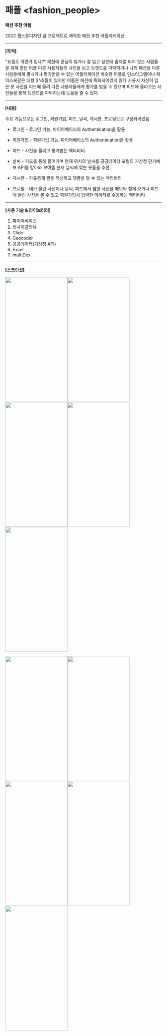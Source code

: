 # 패플 <fashion_people>
**패션 추천 어플**

2022 캡스톤디자인 팀 프로젝트로 제작한 패션 추천 어플리케이션
___
**[목적]**

"요즘도 이런거 입나?"
패션에 관심이 많거나 잘 입고 싶은데 좀처럼 되지 않는 사람들을 위해 만든 어플
다른 사용자들의 사진을 보고 트렌드를 파악하거나 나의 패션을 다른 사람들에게 뽐내거나 평가받을 수 있는 어플리케이션
비슷한 어플로 인스타그램이나 페이스북같은 대형 SNS들이 있지만 이들은 패션에 특화되어있지 않다
사용시 자신이 입은 옷 사진을 피드에 올려 다른 사용자들에게 평가를 받을 수 있으며 피드에 올라오는 사진들을 통해 트렌드를 파악하는데 도움을 줄 수 있다.

___
**[내용]**

주요 기능으로는 로그인, 회원가입, 피드, 날씨, 게시판, 프로필으로 구성되어있음

 + 로그인 - 로그인 기능. 파이어베이스의 Authentication을 활용

 + 회원가입 - 회원가입 기능. 파이어베이스의 Authentication을 활용

 + 피드 - 사진을 올리고 평가받는 액티비티.

 + 날씨 - 피드를 통해 들어가며 현재 위치의 날씨를 공공데이터 포털의 기상청 단기예보 API를 받아와 보여줌 현재 날씨에 맞는 옷들을 추천
       
 + 게시판 - 자유롭게 글을 작성하고 댓글을 달 수 있는 액티비티

 + 프로필 - 내가 올린 사진이나 날씨, 피드에서 찜한 사진을 메모와 함께 보거나 피드에 올린 사진을 볼 수 있고 회원가입시 입력한 데이터를 수정하는 액티비티

___

**[사용 기술 & 라이브러리]**

1. 파이어베이스
2. 리사이클러뷰
3. Glide
4. Geocoder
5. 공공데이터(기상청 API)
6. Excel
7. multiDex

___

**[스크린샷]**

<img src="https://user-images.githubusercontent.com/82382142/206210857-d4b83b71-92f6-46ad-af7c-f115e205c965.jpg" width="200" height="400"/><img src="https://user-images.githubusercontent.com/82382142/206210866-29fd7a4c-5db6-4d8a-9c34-db52dc67eced.jpg" width="200" height="400"/><img src="https://user-images.githubusercontent.com/82382142/206210870-2f85a682-a3e9-4f97-a9a1-938747e0a521.jpg" width="200" height="400"/><img src="https://user-images.githubusercontent.com/82382142/206210872-41ce5aa6-017b-4651-a917-823259dd6d30.jpg" width="200" height="400"/><img src="https://user-images.githubusercontent.com/82382142/206210877-3b7e8c2c-9906-40a4-8591-3342f31459e1.jpg" width="200" height="400"/>

<img src="https://user-images.githubusercontent.com/82382142/206210879-65b3f751-4a8b-4dc8-9daf-c095c848cb00.jpg" width="200" height="400"/><img src="https://user-images.githubusercontent.com/82382142/206210883-2f525bed-6382-4888-b2b3-84621fb9f319.jpg" width="200" height="400"/><img src="https://user-images.githubusercontent.com/82382142/206210887-fb3c6a41-ee2a-40dd-b648-d22d8eb9af50.jpg" width="200" height="400"/><img src="https://user-images.githubusercontent.com/82382142/206210891-a9c8b72e-1a05-40b0-b601-2aebbd67f1ac.jpg" width="200" height="400"/><img src="https://user-images.githubusercontent.com/82382142/206210897-6985ca65-044b-45eb-a584-c2c0c0e368fd.jpg" width="200" height="400"/>
        
